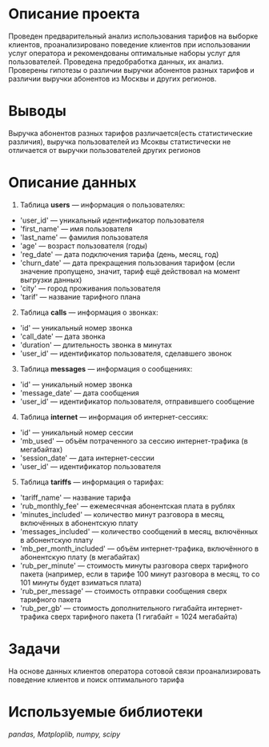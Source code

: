 # Описание проекта
Проведен предварительный анализ использования тарифов на выборке клиентов, проанализировано поведение клиентов при использовании услуг оператора и рекомендованы оптимальные наборы услуг для пользователей. Проведена предобработка данных, их анализ. Проверены гипотезы о различии выручки абонентов разных тарифов и различии выручки абонентов из Москвы и других регионов.
# Выводы
Выручка абонентов разных тарифов различается(есть статистические различия), выручка пользователей из Мсоквы статистически не отличается от выручки пользователей других регионов
# Описание данных
1. Таблица **users** — информация о пользователях:
- 'user_id' — уникальный идентификатор пользователя
- 'first_name' — имя пользователя
- 'last_name' — фамилия пользователя
- 'age' — возраст пользователя (годы)
- 'reg_date' — дата подключения тарифа (день, месяц, год)
- 'churn_date' — дата прекращения пользования тарифом (если значение пропущено, значит, тариф ещё действовал на момент выгрузки данных)
- 'city' — город проживания пользователя
- 'tarif' — название тарифного плана
2. Таблица **calls** — информация о звонках:
- 'id' — уникальный номер звонка
- 'call_date' — дата звонка
- 'duration' — длительность звонка в минутах
- 'user_id' — идентификатор пользователя, сделавшего звонок
3. Таблица **messages** — информация о сообщениях:
- 'id' — уникальный номер звонка
- 'message_date' — дата сообщения
- 'user_id' — идентификатор пользователя, отправившего сообщение
4. Таблица **internet** — информация об интернет-сессиях:
- 'id' — уникальный номер сессии
- 'mb_used' — объём потраченного за сессию интернет-трафика (в мегабайтах)
- 'session_date' — дата интернет-сессии
- 'user_id' — идентификатор пользователя
5. Таблица **tariffs** — информация о тарифах:
- 'tariff_name' — название тарифа
- 'rub_monthly_fee' — ежемесячная абонентская плата в рублях
- 'minutes_included' — количество минут разговора в месяц, включённых в абонентскую плату
- 'messages_included' — количество сообщений в месяц, включённых в абонентскую плату
- 'mb_per_month_included' — объём интернет-трафика, включённого в абонентскую плату (в мегабайтах)
- 'rub_per_minute' — стоимость минуты разговора сверх тарифного пакета (например, если в тарифе 100 минут разговора в месяц, то со 101 минуты будет взиматься плата)
- 'rub_per_message' — стоимость отправки сообщения сверх тарифного пакета
- 'rub_per_gb' — стоимость дополнительного гигабайта интернет-трафика сверх тарифного пакета (1 гигабайт = 1024 мегабайта)
# Задачи
На основе данных клиентов оператора сотовой связи проанализировать поведение клиентов и поиск оптимального тарифа
# Используемые библиотеки
*pandas, Matploplib, numpy, scipy*

